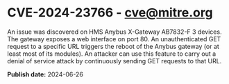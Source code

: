 # CVE-2024-23766 - cve@mitre.org

An issue was discovered on HMS Anybus X-Gateway AB7832-F 3 devices. The gateway exposes a web interface on port 80. An unauthenticated GET request to a specific URL triggers the reboot of the Anybus gateway (or at least most of its modules). An attacker can use this feature to carry out a denial of service attack by continuously sending GET requests to that URL.

**Publish date:** 2024-06-26
